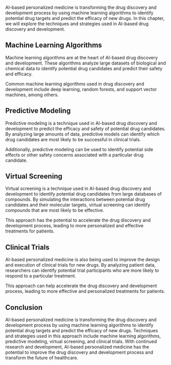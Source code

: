 
AI-based personalized medicine is transforming the drug discovery and development process by using machine learning algorithms to identify potential drug targets and predict the efficacy of new drugs. In this chapter, we will explore the techniques and strategies used in AI-based drug discovery and development.

Machine Learning Algorithms
---------------------------

Machine learning algorithms are at the heart of AI-based drug discovery and development. These algorithms analyze large datasets of biological and chemical data to identify potential drug candidates and predict their safety and efficacy.

Common machine learning algorithms used in drug discovery and development include deep learning, random forests, and support vector machines, among others.

Predictive Modeling
-------------------

Predictive modeling is a technique used in AI-based drug discovery and development to predict the efficacy and safety of potential drug candidates. By analyzing large amounts of data, predictive models can identify which drug candidates are most likely to be successful in clinical trials.

Additionally, predictive modeling can be used to identify potential side effects or other safety concerns associated with a particular drug candidate.

Virtual Screening
-----------------

Virtual screening is a technique used in AI-based drug discovery and development to identify potential drug candidates from large databases of compounds. By simulating the interactions between potential drug candidates and their molecular targets, virtual screening can identify compounds that are most likely to be effective.

This approach has the potential to accelerate the drug discovery and development process, leading to more personalized and effective treatments for patients.

Clinical Trials
---------------

AI-based personalized medicine is also being used to improve the design and execution of clinical trials for new drugs. By analyzing patient data, researchers can identify potential trial participants who are more likely to respond to a particular treatment.

This approach can help accelerate the drug discovery and development process, leading to more effective and personalized treatments for patients.

Conclusion
----------

AI-based personalized medicine is transforming the drug discovery and development process by using machine learning algorithms to identify potential drug targets and predict the efficacy of new drugs. Techniques and strategies used in this approach include machine learning algorithms, predictive modeling, virtual screening, and clinical trials. With continued research and development, AI-based personalized medicine has the potential to improve the drug discovery and development process and transform the future of healthcare.
